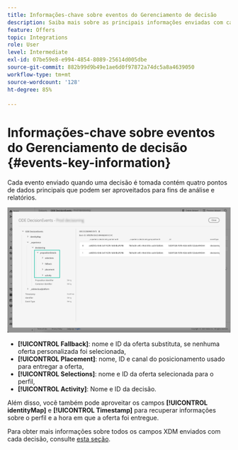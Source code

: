 ```yaml
---
title: Informações-chave sobre eventos do Gerenciamento de decisão
description: Saiba mais sobre as principais informações enviadas com cada evento de Gerenciamento de decisões.
feature: Offers
topic: Integrations
role: User
level: Intermediate
exl-id: 07be59e8-e994-4854-8089-25614d005dbe
source-git-commit: 882b99d9b49e1ae6d0f97872a74dc5a8a4639050
workflow-type: tm+mt
source-wordcount: '128'
ht-degree: 85%

---
```


# Informações-chave sobre eventos do Gerenciamento de decisão {#events-key-information}

Cada evento enviado quando uma decisão é tomada contém quatro pontos de dados principais que podem ser aproveitados para fins de análise e relatórios.

![](../assets/events-dataset-preview.png)

* **[!UICONTROL Fallback]**: nome e ID da oferta substituta, se nenhuma oferta personalizada foi selecionada,
* **[!UICONTROL Placement]**: nome, ID e canal do posicionamento usado para entregar a oferta,
* **[!UICONTROL Selections]**: nome e ID da oferta selecionada para o perfil,
* **[!UICONTROL Activity]**: Nome e ID da decisão.

Além disso, você também pode aproveitar os campos **[!UICONTROL identityMap]** e **[!UICONTROL Timestamp]** para recuperar informações sobre o perfil e a hora em que a oferta foi entregue.

Para obter mais informações sobre todos os campos XDM enviados com cada decisão, consulte [esta seção](xdm-fields.md).
